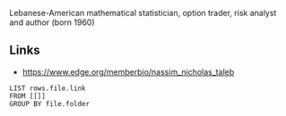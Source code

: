 Lebanese-American mathematical statistician, option trader, risk analyst and author (born 1960)

## Links

- https://www.edge.org/memberbio/nassim_nicholas_taleb

```dataview
LIST rows.file.link
FROM [[]]
GROUP BY file.folder
```
